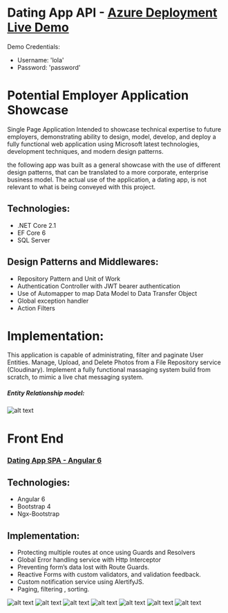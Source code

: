 # Dating App API - [Azure Deployment Live Demo](https://da-app-jc.azurewebsites.net) 
Demo Credentials: 
- Username: 'lola'
- Password: 'password'
# Potential Employer Application Showcase 
Single Page Application Intended to showcase technical expertise to future employers, demonstrating  ability to design, model, develop, and deploy a fully functional web application using Microsoft latest technologies,  development techniques, and modern design patterns.


the following app was built as a general showcase with the use of different design patterns, that can be translated to a more corporate, enterprise business model. The actual use of the application, a dating app, is not relevant to what is being conveyed with this project.



## Technologies:
- .NET Core 2.1 
- EF Core 6
- SQL Server

## Design Patterns and Middlewares:
- Repository Pattern and Unit of Work
- Authentication Controller with JWT bearer authentication
- Use of Automapper to map Data Model to Data Transfer Object
- Global exception handler
- Action Filters

# Implementation:

This application is capable of administrating, filter and paginate User Entities. Manage, Upload, and Delete Photos from a File Repository service (Cloudinary). Implement a fully functional massaging system build from scratch, to mimic a live chat messaging system.


##### Entity Relationship model:
![alt text](https://res.cloudinary.com/diab5vgnd/image/upload/v1542388871/ERDatingApp.jpg)


# Front End

### [Dating App SPA - Angular 6](https://github.com/curajorge/DatingApp)

## Technologies:
- Angular 6
- Bootstrap 4
- Ngx-Bootstrap

## Implementation: 

- Protecting multiple routes at once using Guards and Resolvers
- Global Error handling service with Http Interceptor
- Preventing form’s data lost with Route Guards. 
- Reactive Forms with custom validators, and validation feedback.
- Custom notification service using AlertifyJS.
- Paging, filtering , sorting.

![alt text](https://res.cloudinary.com/diab5vgnd/image/upload/v1542393516/DatingApp/login.jpg)
![alt text](https://res.cloudinary.com/diab5vgnd/image/upload/v1542393517/DatingApp/Members.jpg)
![alt text](https://res.cloudinary.com/diab5vgnd/image/upload/v1542393518/DatingApp/Profile.jpg)
![alt text](https://res.cloudinary.com/diab5vgnd/image/upload/v1542393516/DatingApp/Upload.jpg)
![alt text](https://res.cloudinary.com/diab5vgnd/image/upload/v1542393515/DatingApp/signup.jpg)
![alt text](https://res.cloudinary.com/diab5vgnd/image/upload/v1542393516/DatingApp/Imbox.jpg)
![alt text](https://res.cloudinary.com/diab5vgnd/image/upload/v1542393518/DatingApp/MessageThread.jpg)
